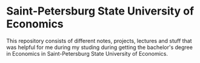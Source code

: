 # Saint-Petersburg State University of Economics

This repository consists of different notes, projects, lectures and stuff that was helpful for me during
my studing during getting the bachelor's degree in Economics in Saint-Petersburg State University of Economics.
